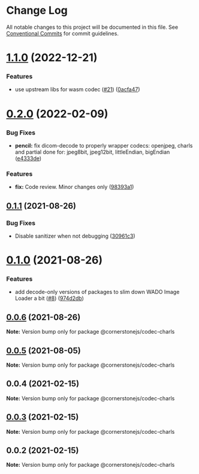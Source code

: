 # Change Log

All notable changes to this project will be documented in this file.
See [Conventional Commits](https://conventionalcommits.org) for commit guidelines.

# [1.1.0](https://github.com/chafey/charls-js/compare/@cornerstonejs/codec-charls@0.2.0...@cornerstonejs/codec-charls@1.1.0) (2022-12-21)


### Features

* use upstream libs for wasm codec  ([#21](https://github.com/chafey/charls-js/issues/21)) ([0acfa47](https://github.com/chafey/charls-js/commit/0acfa47a8832bfd074c6735d1fd5757f580b6b02))





# [0.2.0](https://github.com/chafey/charls-js/compare/@cornerstonejs/codec-charls@0.1.1...@cornerstonejs/codec-charls@0.2.0) (2022-02-09)


### Bug Fixes

* **pencil:** fix dicom-decode to properly wrapper codecs: openjpeg, charls and partial done for: jpeg8bit, jpeg12bit, littleEndian, bigEndian ([e4333de](https://github.com/chafey/charls-js/commit/e4333ded24ed984a7541e2a00209425cd9e1bc93))


### Features

* **fix:** Code review. Minor changes only ([98393a1](https://github.com/chafey/charls-js/commit/98393a1e505d652df25b868564ff28111c2bae6a))





## [0.1.1](https://github.com/chafey/charls-js/compare/@cornerstonejs/codec-charls@0.1.0...@cornerstonejs/codec-charls@0.1.1) (2021-08-26)


### Bug Fixes

* Disable sanitizer when not debugging ([30961c3](https://github.com/chafey/charls-js/commit/30961c3fc73cbc4e98497dc3b3059a6fc99da7d5))





# [0.1.0](https://github.com/chafey/charls-js/compare/@cornerstonejs/codec-charls@0.0.6...@cornerstonejs/codec-charls@0.1.0) (2021-08-26)


### Features

* add decode-only versions of packages to slim down WADO Image Loader a bit ([#8](https://github.com/chafey/charls-js/issues/8)) ([974d2db](https://github.com/chafey/charls-js/commit/974d2db6494c842ac801c45ca33a6efc5b115a89))





## [0.0.6](https://github.com/chafey/charls-js/compare/@cornerstonejs/codec-charls@0.0.5...@cornerstonejs/codec-charls@0.0.6) (2021-08-26)

**Note:** Version bump only for package @cornerstonejs/codec-charls





## [0.0.5](https://github.com/chafey/charls-js/compare/@cornerstonejs/codec-charls@0.0.4...@cornerstonejs/codec-charls@0.0.5) (2021-08-05)

**Note:** Version bump only for package @cornerstonejs/codec-charls





## 0.0.4 (2021-02-15)

**Note:** Version bump only for package @cornerstonejs/codec-charls





## [0.0.3](https://github.com/chafey/charls-js/compare/@cornerstonejs/codec-charls@0.0.2...@cornerstonejs/codec-charls@0.0.3) (2021-02-15)

**Note:** Version bump only for package @cornerstonejs/codec-charls





## 0.0.2 (2021-02-15)

**Note:** Version bump only for package @cornerstonejs/codec-charls
